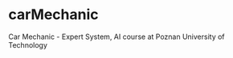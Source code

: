 carMechanic
===========

Car Mechanic - Expert System, AI course at Poznan University of Technology
